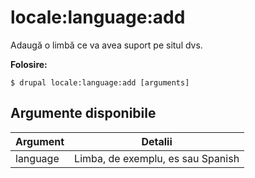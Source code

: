 # locale:language:add
Adaugă o limbă ce va avea suport pe situl dvs.

**Folosire:**
```
$ drupal locale:language:add [arguments]
```

## Argumente disponibile
Argument | Detalii
---------|-------------
language | Limba, de exemplu, es sau Spanish
